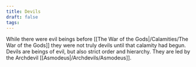 ```yaml
---
title: Devils
draft: false
tags:
---
```

 
While there were evil beings before [[The War of the Gods|/Calamities/The War of the Gods]] they were not truly devils until that calamity had begun. Devils are beings of evil, but also strict order and hierarchy. They are led by the Archdevil [[Asmodeus|/Archdevils/Asmodeus]]. 